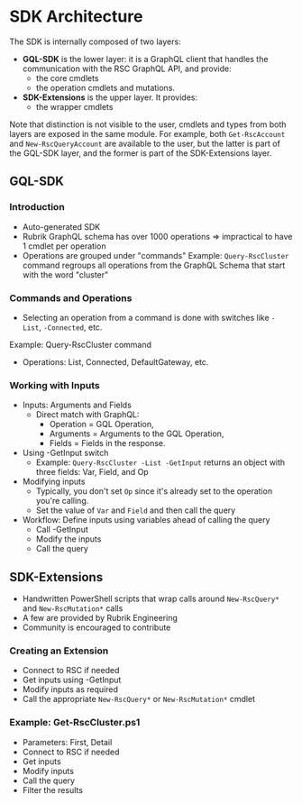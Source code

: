 # SDK Architecture

The SDK is internally composed of two layers:

- __GQL-SDK__ is the lower layer:
  it is a GraphQL client that handles the
  communication with the RSC GraphQL API, and
  provide:
    - the core cmdlets
    - the operation cmdlets
    and mutations.
- __SDK-Extensions__ is the upper layer. It provides:
    - the wrapper cmdlets

Note that distinction is not visible to the user,
cmdlets and types from both layers are exposed
in the same module. For example, both
`Get-RscAccount` and `New-RscQueryAccount` are
available to the user, but the latter is
part of the GQL-SDK layer, and the former
is part of the SDK-Extensions layer.

## GQL-SDK

### Introduction

- Auto-generated SDK
- Rubrik GraphQL schema has over 1000 operations
  => impractical to have 1 cmdlet per operation
- Operations are grouped under "commands"
  Example: `Query-RscCluster` command regroups all operations from the
  GraphQL Schema that start with the word "cluster"

### Commands and Operations

- Selecting an operation from a command is done with switches
  like `-List`, `-Connected`, etc.

Example: Query-RscCluster command

- Operations: List, Connected, DefaultGateway, etc.

### Working with Inputs

- Inputs: Arguments and Fields
    - Direct match with GraphQL:
        - Operation = GQL Operation,
        - Arguments = Arguments to the GQL Operation,
        - Fields = Fields in the response.
- Using -GetInput switch
    - Example: `Query-RscCluster -List -GetInput` returns
      an object with three fields: Var, Field, and Op
- Modifying inputs
    - Typically, you don't set `Op` since it's already
      set to the operation you're calling.
    - Set the value of `Var` and `Field` and then call the query
- Workflow: Define inputs using variables ahead of calling the query
    - Call -GetInput
    - Modify the inputs
    - Call the query

## SDK-Extensions

- Handwritten PowerShell scripts that wrap calls around `New-RscQuery*`
  and `New-RscMutation*` calls
- A few are provided by Rubrik Engineering
- Community is encouraged to contribute

### Creating an Extension

- Connect to RSC if needed
- Get inputs using -GetInput
- Modify inputs as required
- Call the appropriate `New-RscQuery*` or `New-RscMutation*` cmdlet

### Example: Get-RscCluster.ps1

- Parameters: First, Detail
- Connect to RSC if needed
- Get inputs
- Modify inputs
- Call the query
- Filter the results

